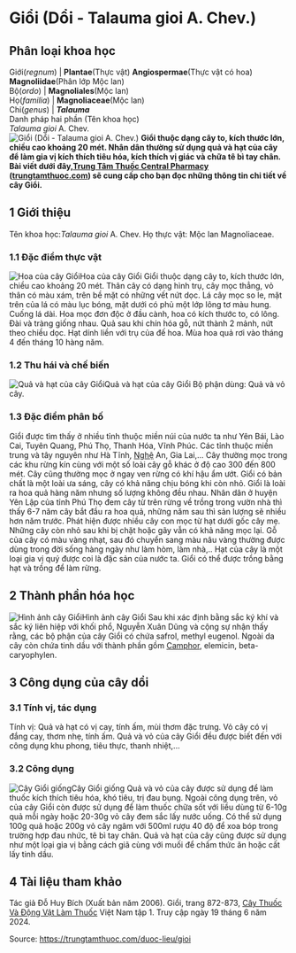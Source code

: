 # Giổi (Dổi - Talauma gioi A. Chev.)

Phân loại khoa học  
---  
Giới(_regnum_) |  **Plantae**(Thực vật) **Angiospermae**(Thực vật có hoa) **Magnoliidae**(Phân lớp Mộc lan)  
Bộ(_ordo_) | **Magnoliales**(Mộc lan)  
Họ(_familia_) | **Magnoliaceae**(Mộc lan)  
Chi(_genus_) | **_Talauma_**  
Danh pháp hai phần (Tên khoa học)  
_Talauma gioi_ A. Chev.  
![Giổi \(Dổi - Talauma gioi A. Chev.\)](https://trungtamthuoc.com/images/others/cay-gioi-1134.jpg)
**Giổi thuộc dạng cây to, kích thước lớn, chiều cao khoảng 20 mét. Nhân dân thường sử dụng quả và hạt của cây để làm gia vị kích thích tiêu hóa, kích thích vị giác và chữa tê bì tay chân. Bài viết dưới đây,[Trung Tâm Thuốc Central Pharmacy](https://trungtamthuoc.com/ "Trung Tâm Thuốc Central Pharmacy") ([trungtamthuoc.com](https://trungtamthuoc.com/ "trungtamthuoc.com")) sẽ cung cấp cho bạn đọc những thông tin chi tiết về cây Giổi.**
##  1 Giới thiệu
Tên khoa học:_Talauma gioi_ A. Chev.
Họ thực vật: Mộc lan Magnoliaceae.
### 1.1 Đặc điểm thực vật
![Hoa của cây Giổi](https://trungtamthuoc.com/images/item/cay-gioi-0.jpg)Hoa của cây Giổi
Giổi thuộc dạng cây to, kích thước lớn, chiều cao khoảng 20 mét.
Thân cây có dạng hình trụ, cây mọc thẳng, vỏ thân có màu xám, trên bề mặt có những vết nứt dọc.
Lá cây mọc so le, mặt trên của lá có màu lục bóng, mặt dưới có phủ một lớp lông tơ màu hung.
Cuống lá dài.
Hoa mọc đơn độc ở đầu cành, hoa có kích thước to, có lông.
Đài và tràng giống nhau.
Quả sau khi chín hóa gỗ, nứt thành 2 mảnh, nứt theo chiều dọc.
Hạt dính liền với trụ của đế hoa.
Mùa hoa quả rơi vào tháng 4 đến tháng 10 hàng năm.
### 1.2 Thu hái và chế biến
![Quả và hạt của cây Giổi](https://trungtamthuoc.com/images/item/cay-gioi-1.jpg)Quả và hạt của cây Giổi
Bộ phận dùng: Quả và vỏ cây.
### 1.3 Đặc điểm phân bố
Giổi được tìm thấy ở nhiều tỉnh thuộc miền núi của nước ta như Yên Bái, Lào Cai, Tuyên Quang, Phú Thọ, Thanh Hóa, Vĩnh Phúc. Các tỉnh thuộc miền trung và tây nguyên như Hà Tĩnh, [Nghệ](https://trungtamthuoc.com/hoat-chat/nghe "Nghệ") An, Gia Lai,...
Cây thường mọc trong các khu rừng kín cùng với một số loài cây gỗ khác ở độ cao 300 đến 800 mét.
Cây cũng thường mọc ở ngay ven rừng có khí hậu ẩm ướt.
Giổi có bản chất là một loài ưa sáng, cây có khả năng chịu bóng khi còn nhỏ.
Giổi là loài ra hoa quả hàng năm nhưng số lượng không đều nhau. Nhân dân ở huyện Yên Lập của tỉnh Phú Thọ đem cây từ trên rừng về trồng trong vườn nhà thì thấy 6-7 năm cây bắt đầu ra hoa quả, những năm sau thì sản lượng sẽ nhiều hơn năm trước. Phát hiện được nhiều cây con mọc từ hạt dưới gốc cây mẹ. Những cây còn nhỏ sau khi bị chặt hoặc gãy vẫn có khả năng mọc lại.
Gỗ của cây có màu vàng nhạt, sau đó chuyển sang màu nâu vàng thường được dùng trong đời sống hàng ngày như làm hòm, làm nhà,..
Hạt của cây là một loại gia vị quý được coi là đặc sản của nước ta. Giổi có thể được trồng bằng hạt và trồng để làm rừng.
##  2 Thành phần hóa học
![Hình ảnh cây Giổi](https://trungtamthuoc.com/images/item/cay-gioi-2.jpg)Hình ảnh cây Giổi
Sau khi xác định bằng sắc ký khí và sắc ký liên hiệp với khối phổ, Nguyễn Xuân Dũng và cộng sự nhận thấy rằng, các bộ phận của cây Giổi có chứa safrol, methyl eugenol.
Ngoài da cây còn chứa tinh dầu với thành phần gồm [Camphor](https://trungtamthuoc.com/hoat-chat/camphor "Camphor"), elemicin, beta-caryophylen.
##  3 Công dụng của cây dổi
### 3.1 Tính vị, tác dụng
Tính vị: Quả và hạt có vị cay, tính ấm, mùi thơm đặc trưng. Vỏ cây có vị đắng cay, thơm nhẹ, tính ấm.
Quả và vỏ của cây Giổi đều được biết đến với công dụng khu phong, tiêu thực, thanh nhiệt,...
### 3.2 Công dụng
![Cây Giổi giống](https://trungtamthuoc.com/images/item/cay-gioi-3.jpg)Cây Giổi giống
Quả và vỏ của cây được sử dụng để làm thuốc kích thích tiêu hóa, khó tiêu, trị đau bụng.
Ngoài công dụng trên, vỏ của cây Giổi còn được sử dụng để làm thuốc chữa sốt với liều dùng từ 6-10g quả mỗi ngày hoặc 20-30g vỏ cây đem sắc lấy nước uống.
Có thể sử dụng 100g quả hoặc 200g vỏ cây ngâm với 500ml rượu 40 độ để xoa bóp trong trường hợp đau nhức, tê bì tay chân.
Quả và hạt của cây cũng được sử dụng như một loại gia vị bằng cách giã cùng với muối để chấm thức ăn hoặc cất lấy tinh dầu.
##  4 Tài liệu tham khảo
Tác giả Đỗ Huy Bích (Xuất bản năm 2006). Giổi, trang 872-873, [Cây Thuốc Và Động Vật Làm Thuốc](https://trungtamthuoc.com/bai-viet/doc-online-va-tai-mien-phi-pdf-sach-cay-thuoc-va-dong-vat-lam-thuoc-o-viet-nam "Cây Thuốc Và Động Vật Làm Thuốc") Việt Nam tập 1. Truy cập ngày 19 tháng 6 năm 2024.


Source: https://trungtamthuoc.com/duoc-lieu/gioi